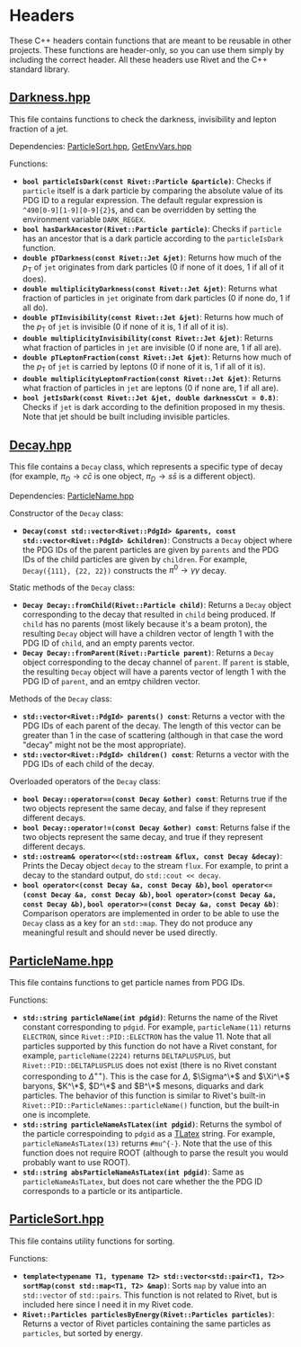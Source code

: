 # Headers

These C++ headers contain  functions that are meant to be reusable in other projects. These functions are header-only, so you can use them simply by including the correct header. All these headers use Rivet and the C++ standard library.

## [Darkness.hpp](https://raw.githubusercontent.com/DarkJets-hep/ParticleLevelDarkJet/main/Headers/Darkness.hpp)

This file contains functions to check the darkness, invisibility and lepton fraction of a jet.

Dependencies: [ParticleSort.hpp](https://raw.githubusercontent.com/DarkJets-hep/ParticleLevelDarkJet/main/Headers/ParticleSort.hpp), [GetEnvVars.hpp](https://raw.githubusercontent.com/DarkJets-hep/ParticleLevelDarkJet/main/Headers/GetEnvVars.hpp)

Functions:

- **`bool particleIsDark(const Rivet::Particle &particle)`**: Checks if `particle` itself is a dark particle by comparing the absolute value of its PDG ID to a regular expression. The default regular expression is `^490[0-9][1-9][0-9]{2}$`, and can be overridden by setting the environment variable `DARK_REGEX`.
- **`bool hasDarkAncestor(Rivet::Particle particle)`**: Checks if `particle` has an ancestor that is a dark particle according to the `particleIsDark` function.
- **`double pTDarkness(const Rivet::Jet &jet)`**: Returns how much of the $p_\text{T}$ of `jet` originates from dark particles (0 if none of it does, 1 if all of it does).
- **`double multiplicityDarkness(const Rivet::Jet &jet)`**: Returns what fraction of particles in `jet` originate from dark particles (0 if none do, 1 if all do).
- **`double pTInvisibility(const Rivet::Jet &jet)`**: Returns how much of the $p_\text{T}$ of `jet` is invisible (0 if none of it is, 1 if all of it is).
- **`double multiplicityInvisibility(const Rivet::Jet &jet)`**: Returns what fraction of particles in `jet` are invisible (0 if none are, 1 if all are).
- **`double pTLeptonFraction(const Rivet::Jet &jet)`**: Returns how much of the $p_\text{T}$ of `jet` is carried by leptons (0 if none of it is, 1 if all of it is).
- **`double multiplicityLeptonFraction(const Rivet::Jet &jet)`**: Returns what fraction of particles in `jet` are leptons (0 if none are, 1 if all are).
- **`bool jetIsDark(const Rivet::Jet &jet, double darknessCut = 0.8)`**: Checks if `jet` is dark according to the definition proposed in my thesis. Note that jet should be built including invisible particles.

## [Decay.hpp](https://raw.githubusercontent.com/DarkJets-hep/ParticleLevelDarkJet/main/Headers/Decay.hpp)

This file contains a `Decay` class, which represents a specific type of decay (for example, $\pi_D \to c\bar{c}$ is one object, $\pi_D \to s\bar{s}$ is a different object).

Dependencies: [ParticleName.hpp](https://raw.githubusercontent.com/DarkJets-hep/ParticleLevelDarkJet/main/Headers/ParticleName.hpp)

Constructor of the `Decay` class:

- **`Decay(const std::vector<Rivet::PdgId> &parents, const std::vector<Rivet::PdgId> &children)`**: Constructs a `Decay` object where the PDG IDs of the parent particles are given by `parents` and the PDG IDs of the child particles are given by `children`. For example, `Decay({111}, {22, 22})` constructs the $\pi^0 \to \gamma \gamma$ decay.

Static methods of the `Decay` class:

- **`Decay Decay::fromChild(Rivet::Particle child)`**: Returns a `Decay` object corresponding to the decay that resulted in `child` being produced. If `child` has no parents (most likely because it's a beam proton), the resulting `Decay` object will have a children vector of length 1 with the PDG ID of `child`, and an empty parents vector.
- **`Decay Decay::fromParent(Rivet::Particle parent)`**: Returns a `Decay` object corresponding to the decay channel of `parent`. If `parent` is stable, the resulting `Decay` object will have a parents vector of length 1 with the PDG ID of `parent`, and an emtpy children vector.

Methods of the `Decay` class:

- **`std::vector<Rivet::PdgId> parents() const`**: Returns a vector with the PDG IDs of each parent of the decay. The length of this vector can be greater than 1 in the case of scattering (although in that case the word "decay" might not be the most appropriate).
- **`std::vector<Rivet::PdgId> children() const`**: Returns a vector with the PDG IDs of each child of the decay.

Overloaded operators of the `Decay` class:

- **`bool Decay::operator==(const Decay &other) const`**: Returns true if the two objects represent the same decay, and false if they represent different decays.
- **`bool Decay::operator!=(const Decay &other) const`**: Returns false if the two objects represent the same decay, and true if they represent different decays.
- **`std::ostream& operator<<(std::ostream &flux, const Decay &decay)`**: Prints the Decay object `decay` to the stream `flux`. For example, to print a decay to the standard output, do `std::cout << decay`.
- **`bool operator<(const Decay &a, const Decay &b)`, `bool operator<=(const Decay &a, const Decay &b)`, `bool operator>(const Decay &a, const Decay &b)`, `bool operator>=(const Decay &a, const Decay &b)`**: Comparison operators are implemented in order to be able to use the `Decay` class as a key for an `std::map`. They do not produce any meaningful result and should never be used directly.

## [ParticleName.hpp](https://raw.githubusercontent.com/DarkJets-hep/ParticleLevelDarkJet/main/Headers/ParticleName.hpp)

This file contains functions to get particle names from PDG IDs.

Functions:

- **`std::string particleName(int pdgid)`**: Returns the name of the Rivet constant corresponding to `pdgid`. For example, `particleName(11)` returns `ELECTRON`, since `Rivet::PID::ELECTRON` has the value 11. Note that all particles supported by this function do not have a Rivet constant, for example, `particleName(2224)` returns `DELTAPLUSPLUS`, but `Rivet::PID::DELTAPLUSPLUS` does not exist (there is no Rivet constant corresponding to $\Delta^{++}$). This is the case for $\Delta$, $\Sigma^\*$ and $\Xi^\*$ baryons, $K^\*$, $D^\*$ and $B^\*$ mesons, diquarks and dark particles. The behavior of this function is similar to Rivet's built-in `Rivet::PID::ParticleNames::particleName()` function, but the built-in one is incomplete.
- **`std::string particleNameAsTLatex(int pdgid)`**: Returns the symbol of the particle correspoinding to `pdgid` as a [TLatex](https://root.cern/doc/master/classTLatex.html) string. For example, `particleNameAsTLatex(13)` returns `#mu^{-}`. Note that the use of this function does not require ROOT (although to parse the result you would probably want to use ROOT).
- **`std::string absParticleNameAsTLatex(int pdgid)`**: Same as `particleNameAsTLatex`, but does not care whether the the PDG ID corresponds to a particle or its antiparticle.

## [ParticleSort.hpp](https://raw.githubusercontent.com/DarkJets-hep/ParticleLevelDarkJet/main/Headers/ParticleSort.hpp)

This file contains utility functions for sorting.

Functions:

- **`template<typename T1, typename T2> std::vector<std::pair<T1, T2>> sortMap(const std::map<T1, T2> &map)`**: Sorts `map` by value into an `std::vector` of `std::pairs`. This function is not related to Rivet, but is included here since I need it in my Rivet code.
- **`Rivet::Particles particlesByEnergy(Rivet::Particles particles)`**: Returns a vector of Rivet particles containing the same particles as `particles`, but sorted by energy.
